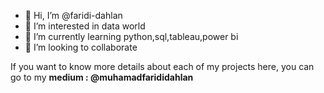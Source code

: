 - 👋 Hi, I’m @faridi-dahlan
- 👀 I’m interested in data world
- 🌱 I’m currently learning python,sql,tableau,power bi
- 💞️ I’m looking to collaborate

If you want to know more details about each of my projects here, you can go to my **medium : @muhamadfarididahlan**

<!---
faridi-dahlan/faridi-dahlan is a ✨ special ✨ repository because its `README.md` (this file) appears on your GitHub profile.
You can click the Preview link to take a look at your changes.
--->
